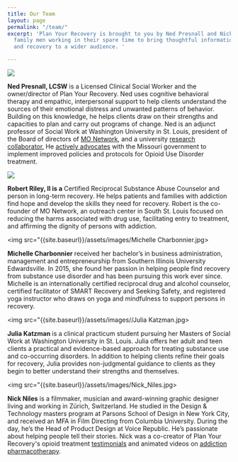 ```yaml
---
title: Our Team
layout: page
permalink: "/team/"
excerpt: 'Plan Your Recovery is brought to you by Ned Presnall and Nick Niles, two
  family men working in their spare time to bring thoughtful information about addiction
  and recovery to a wider audience. '

---
```

<img src="{{site.baseurl}}/assets/images/Ned Presnall.jpg">

**Ned Presnall, LCSW**  is a Licensed Clinical Social Worker and the owner/director of Plan Your Recovery. Ned uses cognitive behavioral therapy and empathic, interpersonal support to help clients understand the sources of their emotional distress and unwanted patterns of behavior. Building on this knowledge, he helps clients draw on their strengths and capacities to plan and carry out programs of change. Ned is an adjunct professor of Social Work at Washington University in St. Louis, president of the Board of directors of [MO Network](), and a university [research collaborator.](https://scholar.google.com/citations?hl=en&user=Y8VVw7YAAAAJ "research") He [actively advocates](https://www.stltoday.com/lifestyles/health-med-fit/outspoken-critic-of-missouri-s-response-to-opioid-epidemic-fired/article_69f394ea-5625-56c8-8da1-3fb1cd7efbf8.html "Post Dispatch") with the Missouri government to implement improved policies and protocols for Opioid Use Disorder treatment.

<img src="{{site.baseurl}}/assets/images/robert2.jpg">

**Robert Riley, II is a** Certified Reciprocal Substance Abuse Counselor and person in long-term recovery. He helps patients and families with addiction find hope and develop the skills they need for recovery. Robert is the co-founder of MO Network, an outreach center in South St. Louis focused on reducing the harms associated with drug use, facilitating entry to treatment, and affirming the dignity of persons with addiction. 

<img src="{{site.baseurl}}/assets/images/Michelle Charbonnier.jpg>

**Michelle Charbonnier** received her bachelor’s in business administration, management and entrepreneurship from Southern Illinois University Edwardsville. In 2015, she found her passion in helping people find recovery from substance use disorder and has been pursuing this work ever since. Michelle is an internationally certified reciprocal drug and alcohol counselor, certified facilitator of SMART Recovery and Seeking Safety, and registered yoga instructor who draws on yoga and mindfulness to support persons in recovery.

<img src="{{site.baseurl}}/assets/images//Julia Katzman.jpg>

**Julia Katzman** is a clinical practicum student pursuing her Masters of Social Work at Washington University in St. Louis. Julia offers her adult and teen clients a practical and evidence-based approach for treating substance use and co-occurring disorders. In addition to helping clients refine their goals for recovery, Julia provides non-judgmental guidance to clients as they begin to better understand their strengths and themselves.

<img src="{{site.baseurl}}/assets/images/Nick_Niles.jpg>

**Nick Niles** is a filmmaker, musician and award-winning graphic designer living and working in Zürich, Switzerland. He studied in the Design & Technology masters program at Parsons School of Design in New York City, and received an MFA in Film Directing from Columbia University. During the day, he’s the Head of Product Design at Voice Republic. He’s passionate about helping people tell their stories. Nick was a co-creator of Plan Your Recovery's opioid treatment [testimonials](https://planyourrecovery.com/stories/ "Stories") and animated videos on [addiction pharmacotherapy](https://planyourrecovery.com/videos/ "Animations").
